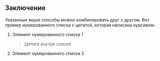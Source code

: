 ## Заключение

Указанные выше способы можно комбинировать друг с другом. Вот пример нумерованного списка с цитатой, которая написана курсивом:

1. Элемент нумерованного списка 1
    > *Цитата внутри списка*
3. Элемент нумерованного списка 2